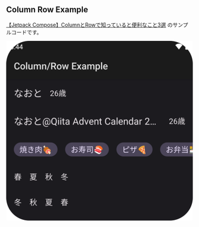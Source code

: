 ## Column Row Example

[【Jetpack Compose】ColumnとRowで知っていると便利なこと3選](https://qiita.com/maxfie1d/4c876ce9e0ad589a1089)
のサンプルコードです。

![art/screenshot.png](art/screenshot.png)
